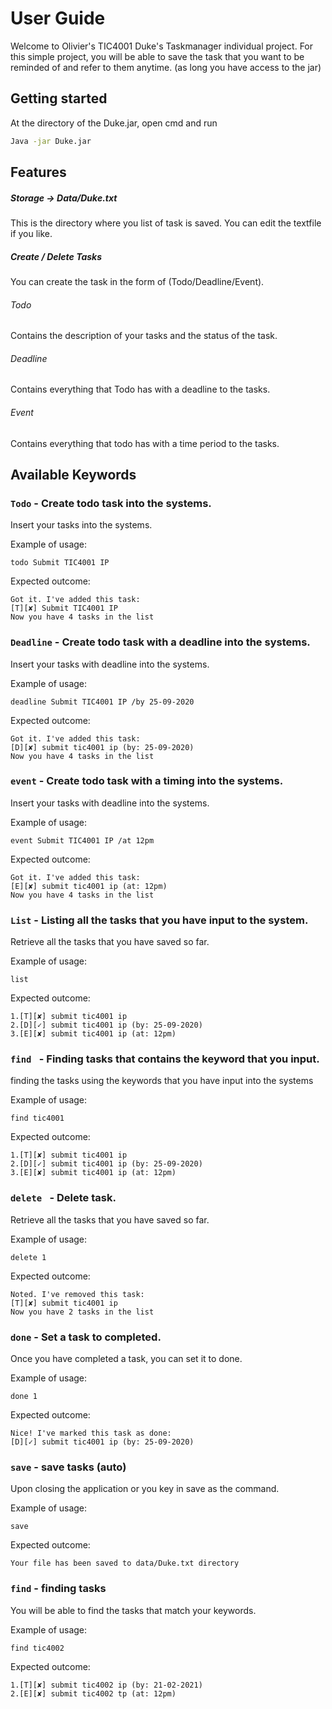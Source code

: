 # User Guide
Welcome to Olivier's TIC4001 Duke's Taskmanager individual project.
For this simple project, you will be able to save the task that you want to be reminded of 
and refer to them anytime. (as long you have access to the jar)

## Getting started

At the directory of the Duke.jar, open cmd and run 

```bash
Java -jar Duke.jar
```

## Features 

##### Storage -> Data/Duke.txt
This is the directory where you list of task is saved. You can edit the textfile
if you like. 

##### Create / Delete Tasks
You can create the task in the form of (Todo/Deadline/Event). 

###### Todo
Contains the description of your tasks and the status of the task.

###### Deadline
Contains everything that Todo has with a deadline to the tasks.

###### Event
Contains everything that todo has with a time period to the tasks. 

## Available Keywords

### `Todo` - Create todo task into the systems.

Insert your tasks into the systems. 

Example of usage: 

`todo Submit TIC4001 IP`

Expected outcome:

`Got it. I've added this task:`  
`[T][✘] Submit TIC4001 IP`  
`Now you have 4 tasks in the list`  

### `Deadline` - Create todo task with a deadline into the systems.

Insert your tasks with deadline into the systems. 

Example of usage: 

`deadline Submit TIC4001 IP /by 25-09-2020`

Expected outcome:

`Got it. I've added this task:`  
`[D][✘] submit tic4001 ip (by: 25-09-2020)`  
`Now you have 4 tasks in the list`  

### `event` - Create todo task with a timing into the systems.

Insert your tasks with deadline into the systems. 

Example of usage: 

`event Submit TIC4001 IP /at 12pm`

Expected outcome:

`Got it. I've added this task:`  
`[E][✘] submit tic4001 ip (at: 12pm)`  
`Now you have 4 tasks in the list`  

### `List` - Listing all the tasks that you have input to the system.

Retrieve all the tasks that you have saved so far. 

Example of usage: 

`list`

Expected outcome:

`1.[T][✘] submit tic4001 ip`  
`2.[D][✓] submit tic4001 ip (by: 25-09-2020)`  
`3.[E][✘] submit tic4001 ip (at: 12pm)`

### `find ` - Finding tasks that contains the keyword that you input.

finding the tasks using the keywords that you have input into the systems

Example of usage: 

`find tic4001`

Expected outcome:

`1.[T][✘] submit tic4001 ip`  
`2.[D][✓] submit tic4001 ip (by: 25-09-2020)`  
`3.[E][✘] submit tic4001 ip (at: 12pm)`

### `delete ` - Delete task.

Retrieve all the tasks that you have saved so far. 

Example of usage: 

`delete 1`

Expected outcome:

`Noted. I've removed this task: `  
`[T][✘] submit tic4001 ip`  
`Now you have 2 tasks in the list`

### `done` - Set a task to completed.

Once you have completed a task, you can set it to done. 

Example of usage: 

`done 1`

Expected outcome:

`Nice! I've marked this task as done: `  
`[D][✓] submit tic4001 ip (by: 25-09-2020)`  

### `save` - save tasks (auto)

Upon closing the application or you key in save as the command.

Example of usage: 

`save`

Expected outcome:

`Your file has been saved to data/Duke.txt directory`  

### `find` - finding tasks 

You will be able to find the tasks that match your keywords. 

Example of usage: 

`find tic4002`

Expected outcome:

`1.[T][✘] submit tic4002 ip (by: 21-02-2021)`    
`2.[E][✘] submit tic4002 tp (at: 12pm)`